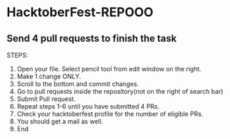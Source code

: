 # HacktoberFest-REPOOO
Send 4 pull requests to finish the task
-----------------------------------------
STEPS:

1. Open your file. Select pencil tool from edit window on the right.
2. Make 1 change ONLY.
3. Scroll to the bottom and commit changes.
4. Go to pull requests inside the repository(not on the right of search bar)
5. Submit Pull request.
6. Repeat steps 1-6 until you have submitted 4 PRs.
7. Check your hacktoberfest profile for the number of eligible PRs.
8. You should get a mail as well.
9. End
